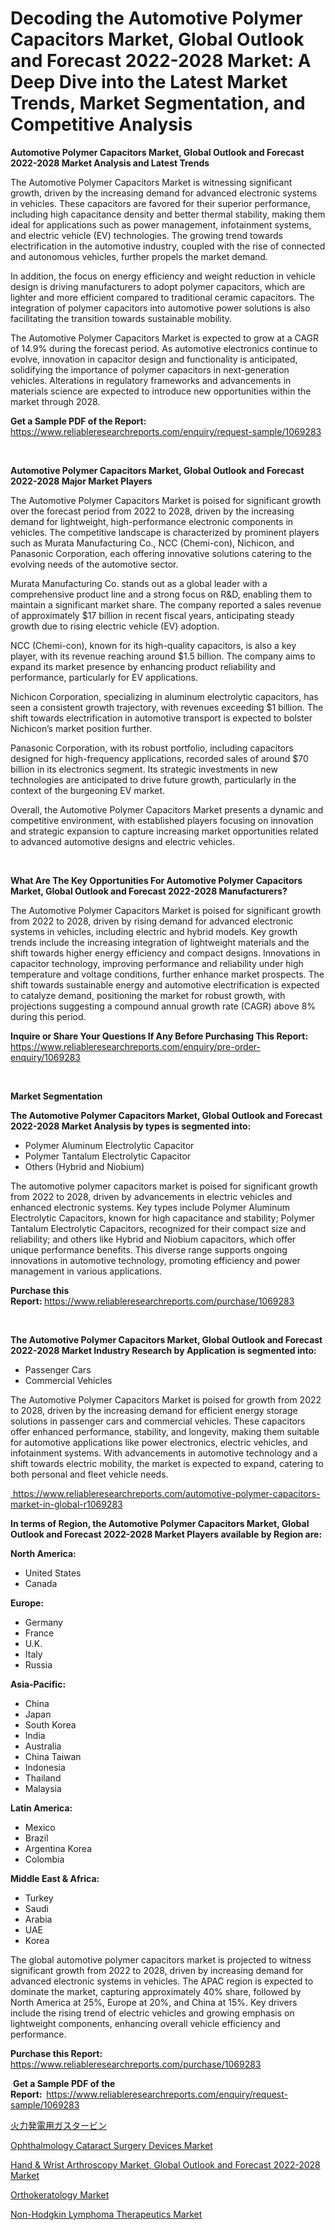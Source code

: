 <p><h1>Decoding the Automotive Polymer Capacitors Market, Global Outlook and Forecast 2022-2028 Market: A Deep Dive into the Latest Market Trends, Market Segmentation, and Competitive Analysis</h1></p><p><strong>Automotive Polymer Capacitors Market, Global Outlook and Forecast 2022-2028 Market Analysis and Latest Trends</strong></p>
<p><p>The Automotive Polymer Capacitors Market is witnessing significant growth, driven by the increasing demand for advanced electronic systems in vehicles. These capacitors are favored for their superior performance, including high capacitance density and better thermal stability, making them ideal for applications such as power management, infotainment systems, and electric vehicle (EV) technologies. The growing trend towards electrification in the automotive industry, coupled with the rise of connected and autonomous vehicles, further propels the market demand.</p><p>In addition, the focus on energy efficiency and weight reduction in vehicle design is driving manufacturers to adopt polymer capacitors, which are lighter and more efficient compared to traditional ceramic capacitors. The integration of polymer capacitors into automotive power solutions is also facilitating the transition towards sustainable mobility.</p><p>The Automotive Polymer Capacitors Market is expected to grow at a CAGR of 14.9% during the forecast period. As automotive electronics continue to evolve, innovation in capacitor design and functionality is anticipated, solidifying the importance of polymer capacitors in next-generation vehicles. Alterations in regulatory frameworks and advancements in materials science are expected to introduce new opportunities within the market through 2028.</p></p>
<p><strong>Get a Sample PDF of the Report:&nbsp;</strong> <a href="https://www.reliableresearchreports.com/enquiry/request-sample/1069283">https://www.reliableresearchreports.com/enquiry/request-sample/1069283</a></p>
<p>&nbsp;</p>
<p><strong>Automotive Polymer Capacitors Market, Global Outlook and Forecast 2022-2028 Major Market Players</strong></p>
<p><p>The Automotive Polymer Capacitors Market is poised for significant growth over the forecast period from 2022 to 2028, driven by the increasing demand for lightweight, high-performance electronic components in vehicles. The competitive landscape is characterized by prominent players such as Murata Manufacturing Co., NCC (Chemi-con), Nichicon, and Panasonic Corporation, each offering innovative solutions catering to the evolving needs of the automotive sector.</p><p>Murata Manufacturing Co. stands out as a global leader with a comprehensive product line and a strong focus on R&D, enabling them to maintain a significant market share. The company reported a sales revenue of approximately $17 billion in recent fiscal years, anticipating steady growth due to rising electric vehicle (EV) adoption.</p><p>NCC (Chemi-con), known for its high-quality capacitors, is also a key player, with its revenue reaching around $1.5 billion. The company aims to expand its market presence by enhancing product reliability and performance, particularly for EV applications.</p><p>Nichicon Corporation, specializing in aluminum electrolytic capacitors, has seen a consistent growth trajectory, with revenues exceeding $1 billion. The shift towards electrification in automotive transport is expected to bolster Nichicon’s market position further.</p><p>Panasonic Corporation, with its robust portfolio, including capacitors designed for high-frequency applications, recorded sales of around $70 billion in its electronics segment. Its strategic investments in new technologies are anticipated to drive future growth, particularly in the context of the burgeoning EV market.</p><p>Overall, the Automotive Polymer Capacitors Market presents a dynamic and competitive environment, with established players focusing on innovation and strategic expansion to capture increasing market opportunities related to advanced automotive designs and electric vehicles.</p></p>
<p>&nbsp;</p>
<p><strong>What Are The Key Opportunities For Automotive Polymer Capacitors Market, Global Outlook and Forecast 2022-2028 Manufacturers?</strong></p>
<p><p>The Automotive Polymer Capacitors Market is poised for significant growth from 2022 to 2028, driven by rising demand for advanced electronic systems in vehicles, including electric and hybrid models. Key growth trends include the increasing integration of lightweight materials and the shift towards higher energy efficiency and compact designs. Innovations in capacitor technology, improving performance and reliability under high temperature and voltage conditions, further enhance market prospects. The shift towards sustainable energy and automotive electrification is expected to catalyze demand, positioning the market for robust growth, with projections suggesting a compound annual growth rate (CAGR) above 8% during this period.</p></p>
<p><strong>Inquire or Share Your Questions If Any Before Purchasing This Report:</strong> <a href="https://www.reliableresearchreports.com/enquiry/pre-order-enquiry/1069283">https://www.reliableresearchreports.com/enquiry/pre-order-enquiry/1069283</a></p>
<p>&nbsp;</p>
<p><strong>Market Segmentation</strong></p>
<p><strong>The Automotive Polymer Capacitors Market, Global Outlook and Forecast 2022-2028 Market Analysis by types is segmented into:</strong></p>
<p><ul><li>Polymer Aluminum Electrolytic Capacitor</li><li>Polymer Tantalum Electrolytic Capacitor</li><li>Others (Hybrid and Niobium)</li></ul></p>
<p><p>The automotive polymer capacitors market is poised for significant growth from 2022 to 2028, driven by advancements in electric vehicles and enhanced electronic systems. Key types include Polymer Aluminum Electrolytic Capacitors, known for high capacitance and stability; Polymer Tantalum Electrolytic Capacitors, recognized for their compact size and reliability; and others like Hybrid and Niobium capacitors, which offer unique performance benefits. This diverse range supports ongoing innovations in automotive technology, promoting efficiency and power management in various applications.</p></p>
<p><strong>Purchase this Report:&nbsp;</strong><a href="https://www.reliableresearchreports.com/purchase/1069283">https://www.reliableresearchreports.com/purchase/1069283</a></p>
<p>&nbsp;</p>
<p><strong>The Automotive Polymer Capacitors Market, Global Outlook and Forecast 2022-2028 Market Industry Research by Application is segmented into:</strong></p>
<p><ul><li>Passenger Cars</li><li>Commercial Vehicles</li></ul></p>
<p><p>The Automotive Polymer Capacitors Market is poised for growth from 2022 to 2028, driven by the increasing demand for efficient energy storage solutions in passenger cars and commercial vehicles. These capacitors offer enhanced performance, stability, and longevity, making them suitable for automotive applications like power electronics, electric vehicles, and infotainment systems. With advancements in automotive technology and a shift towards electric mobility, the market is expected to expand, catering to both personal and fleet vehicle needs.</p></p>
<p><a href="https://www.reliableresearchreports.com/automotive-polymer-capacitors-market-in-global-r1069283">&nbsp;https://www.reliableresearchreports.com/automotive-polymer-capacitors-market-in-global-r1069283</a></p>
<p><strong>In terms of Region, the Automotive Polymer Capacitors Market, Global Outlook and Forecast 2022-2028 Market Players available by Region are:</strong></p>
<p>
    <p> <strong> North America: </strong>
        <ul>
            <li>United States</li>
            <li>Canada</li>
        </ul>
        </p> 
    <p> <strong> Europe: </strong>
        <ul>
            <li>Germany</li>
            <li>France</li>
            <li>U.K.</li>
            <li>Italy</li>
            <li>Russia</li>
        </ul>
        </p> 
    <p> <strong> Asia-Pacific: </strong>
        <ul>
            <li>China</li>
            <li>Japan</li>
            <li>South Korea</li>
            <li>India</li>
            <li>Australia</li>
            <li>China Taiwan</li>
            <li>Indonesia</li>
            <li>Thailand</li>
            <li>Malaysia</li>
        </ul>
        </p> 
    <p> <strong> Latin America: </strong>
        <ul>
            <li>Mexico</li>
            <li>Brazil</li>
            <li>Argentina Korea</li>
            <li>Colombia</li>
        </ul>
        </p> 
    <p> <strong> Middle East & Africa: </strong>
        <ul>
            <li>Turkey</li>
            <li>Saudi</li>
            <li>Arabia</li>
            <li>UAE</li>
            <li>Korea</li>
        </ul>
    </p>
    </p>
<p><p>The global automotive polymer capacitors market is projected to witness significant growth from 2022 to 2028, driven by increasing demand for advanced electronic systems in vehicles. The APAC region is expected to dominate the market, capturing approximately 40% share, followed by North America at 25%, Europe at 20%, and China at 15%. Key drivers include the rising trend of electric vehicles and growing emphasis on lightweight components, enhancing overall vehicle efficiency and performance.</p></p>
<p><strong>Purchase this Report: </strong><a href="https://www.reliableresearchreports.com/purchase/1069283">https://www.reliableresearchreports.com/purchase/1069283</a></p>
<p>&nbsp;<strong>Get a Sample PDF of the Report:&nbsp;&nbsp;</strong><a href="https://www.reliableresearchreports.com/enquiry/request-sample/1069283">https://www.reliableresearchreports.com/enquiry/request-sample/1069283</a></p>
<p><strong></strong></p>
<p><p><a href="https://github.com/mohamedbakry57/Market-Research-Report-List-6/blob/main/500645187480.md">火力発電用ガスタービン</a></p><p><a href="https://issuu.com/reportprime-2/docs/ophthalmology-cataract-surgery-devi_79db6a0fa156bb">Ophthalmology Cataract Surgery Devices Market</a></p><p><a href="https://github.com/arionmp/Market-Research-Report-List-5/blob/main/hand-wrist-arthroscopy-market-global-outlook-and-forecast-2022-2028-market.md">Hand & Wrist Arthroscopy Market, Global Outlook and Forecast 2022-2028 Market</a></p><p><a href="https://www.linkedin.com/pulse/booming-orthokeratology-market-sector-analysis-growth-d7ive?trackingId=0Nw%2BjDe%2BSoqQyqttMgjing%3D%3D">Orthokeratology Market</a></p><p><a href="https://issuu.com/reportprime-2/docs/non-hodgkin-lymphoma-therapeutics-m_582a5abcd6759f">Non-Hodgkin Lymphoma Therapeutics Market</a></p></p>